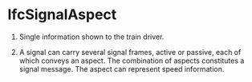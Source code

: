 IfcSignalAspect
===============
  

  1. Single information shown to the train driver.
  

  2. A signal can carry several signal frames, active or passive, each of which conveys an aspect. The combination of aspects constitutes a signal message. The aspect can represent speed information.
  


